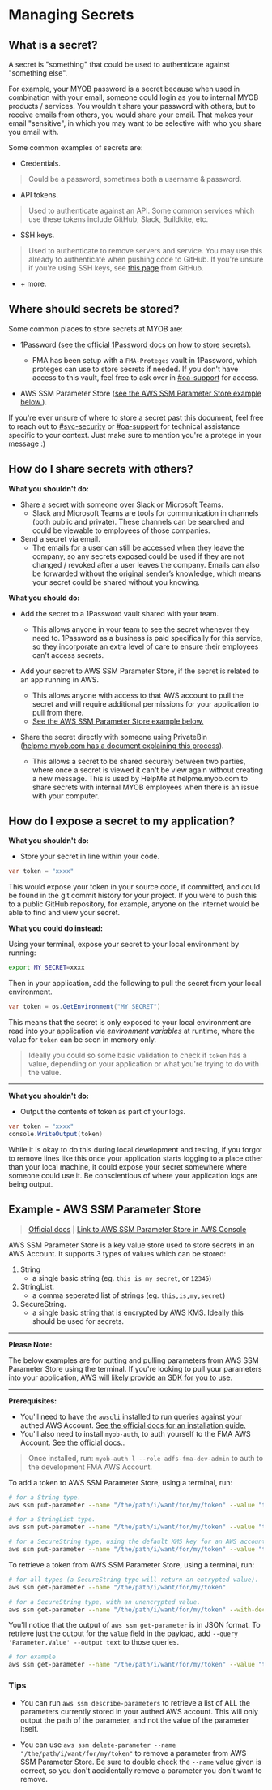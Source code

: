 # Managing Secrets

## What is a secret?

A secret is "something" that could be used to authenticate against "something else".

For example, your MYOB password is a secret because when used in combination with your email, someone could login as you to internal MYOB products / services. You wouldn't share your password with others, but to receive emails from others, you would share your email. That makes your email "sensitive", in which you may want to be selective with who you share you email with.

Some common examples of secrets are:

* Credentials.
> Could be a password, sometimes both a username & password.
* API tokens.
> Used to authenticate against an API. Some common services which use these tokens include GitHub, Slack, Buildkite, etc.
* SSH keys.
> Used to authenticate to remove servers and service.
> You may use this already to authenticate when pushing code to GitHub. If you're unsure if you're using SSH keys, see [this page](https://docs.github.com/en/free-pro-team@latest/github/authenticating-to-github/checking-for-existing-ssh-keys) from GitHub.
* \+ more.

## Where should secrets be stored?

Some common places to store secrets at MYOB are:

* 1Password ([see the official 1Password docs on how to store secrets](https://support.1password.com/getting-started-mac/)).
    * FMA has been setup with a `FMA-Proteges` vault in 1Password, which proteges can use to store secrets if needed. If you don't have access to this vault, feel free to ask over in [#oa-support](https://myob.slack.com/archives/C3F2M5NFP) for access.

* AWS SSM Parameter Store ([see the AWS SSM Parameter Store example below.](#example--aws-ssm-parameter-store)).

If you're ever unsure of where to store a secret past this document, feel free to reach out to [#svc-security](https://myob.slack.com/archives/CANT8SKFY) or [#oa-support](https://myob.slack.com/archives/C3F2M5NFP) for technical assistance specific to your context. Just make sure to mention you're a protege in your message :)

## How do I share secrets with others?

**What you shouldn't do:**

* Share a secret with someone over Slack or Microsoft Teams.
    * Slack and Microsoft Teams are tools for communication in channels (both public and private). These channels can be searched and could be viewable to employees of those companies.
* Send a secret via email.
    * The emails for a user can still be accessed when they leave the company, so any secrets exposed could be used if they are not changed / revoked after a user leaves the company. Emails can also be forwarded without the original sender’s knowledge, which means your secret could be shared without you knowing.

**What you should do:**

* Add the secret to a 1Password vault shared with your team.
    * This allows anyone in your team to see the secret whenever they need to. 1Password as a business is paid specifically for this service, so they incorporate an extra level of care to ensure their employees can't access secrets.

* Add your secret to AWS SSM Parameter Store, if the secret is related to an app running in AWS.
    * This allows anyone with access to that AWS account to pull the secret and will require additional permissions for your application to pull from there.
    * [See the AWS SSM Parameter Store example below.](#example--aws-ssm-parameter-store)

* Share the secret directly with someone using PrivateBin ([helpme.myob.com has a document explaining this process](https://helpme.myob.com/hc/en-us/articles/360048854974)).

    * This allows a secret to be shared securely between two parties, where once a secret is viewed it can't be view again without creating a new message. This is used by HelpMe at helpme.myob.com to share secrets with internal MYOB employees when there is an issue with your computer.

## How do I expose a secret to my application?

**What you shouldn't do:**

* Store your secret in line within your code.
```C#
var token = "xxxx"
```

This would expose your token in your source code, if committed, and could be found in the git commit history for your project. If you were to push this to a public GitHub repository, for example, anyone on the internet would be able to find and view your secret.

**What you could do instead:**

Using your terminal, expose your secret to your local environment by running:
```bash
export MY_SECRET=xxxx
```

Then in your application, add the following to pull the secret from your local environment.

```C#
var token = os.GetEnvironment("MY_SECRET")
```

This means that the secret is only exposed to your local environment are read into your application via _environment variables_ at runtime, where the value for `token` can be seen in memory only.

> Ideally you could so some basic validation to check if `token` has a value, depending on your application or what you're trying to do with the value.

---

**What you shouldn't do:**

* Output the contents of token as part of your logs.

```C#
var token = "xxxx"
console.WriteOutput(token)
```

While it is okay to do this during local development and testing, if you forgot to remove lines like this once your application starts logging to a place other than your local machine, it could expose your secret somewhere where someone could use it. Be conscientious of where your application logs are being output.

## Example - AWS SSM Parameter Store

> [Official docs](https://docs.aws.amazon.com/systems-manager/latest/userguide/systems-manager-parameter-store.htm) | [Link to AWS SSM Parameter Store in AWS Console](https://console.aws.amazon.com/systems-manager/parameters)

AWS SSM Parameter Store is a key value store used to store secrets in an AWS Account. It supports 3 types of values which can be stored:

1. String
    * a single basic string (eg. `this is my secret`, or `12345`)
2. StringList.
    * a comma seperated list of strings (eg. `this,is,my,secret`)
3. SecureString.
    * a single basic string that is encrypted by AWS KMS. Ideally this should be used for secrets.

---

**Please Note:**

The below examples are for putting and pulling parameters from AWS SSM Parameter Store using the terminal. If you're looking to pull your parameters into your application, [AWS will likely provide an SDK for you to use](https://docs.aws.amazon.com/cdk/latest/guide/get_ssm_value.html).

---

**Prerequisites:**
* You'll need to have the `awscli` installed to run queries against your authed AWS Account. [See the official docs for an installation guide.](https://docs.aws.amazon.com/cli/latest/userguide/install-cliv1.html)
* You'll also need to install `myob-auth`, to auth yourself to the FMA AWS Account. [See the official docs.](https://github.com/MYOB-Technology/myob-auth#installation).
> Once installed, run: `myob-auth l --role adfs-fma-dev-admin` to auth to the development FMA AWS Account.

To add a token to AWS SSM Parameter Store, using a terminal, run:

```bash
# for a String type.
aws ssm put-parameter --name "/the/path/i/want/for/my/token" --value "this is my secret" --type String

# for a StringList type.
aws ssm put-parameter --name "/the/path/i/want/for/my/token" --value "this is my secret" --type StringList

# for a SecureString type, using the default KMS key for an AWS account.
aws ssm put-parameter --name "/the/path/i/want/for/my/token" --value "this is my secret" --type Securestring
```

To retrieve a token from AWS SSM Parameter Store, using a terminal, run:

```bash
# for all types (a SecureString type will return an entrypted value).
aws ssm get-parameter --name "/the/path/i/want/for/my/token"

# for a SecureString type, with an unencrypted value.
aws ssm get-parameter --name "/the/path/i/want/for/my/token" --with-decryption
```
You'll notice that the output of `aws ssm get-parameter` is in JSON format. To retrieve just the output for the `value` field in the payload, add `--query 'Parameter.Value' --output text` to those queries.

```bash
# for example
aws ssm get-parameter --name "/the/path/i/want/for/my/token" --value "this is my secret" --type String --query 'Parameter.Value' --output text
```

### Tips

* You can run `aws ssm describe-parameters` to retrieve a list of ALL the parameters currently stored in your authed AWS account. This will only output the path of the parameter, and not the value of the parameter itself.

* You can use `aws ssm delete-parameter --name "/the/path/i/want/for/my/token"` to remove a parameter from AWS SSM Parameter Store. Be sure to double check the `--name` value given is correct, so you don't accidentally remove a parameter you don't want to remove.
